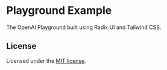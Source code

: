 # Playground Example

The OpenAI Playground built using Radix UI and Tailwind CSS.

## License

Licensed under the [MIT license](https://github.com/shadcn/ui/blob/main/LICENSE.md).

